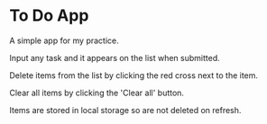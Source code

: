 # To Do App

A simple app for my practice.

Input any task and it appears on the list when submitted.

Delete items from the list by clicking the red cross next to the item.

Clear all items by clicking the 'Clear all' button.

Items are stored in local storage so are not deleted on refresh.
